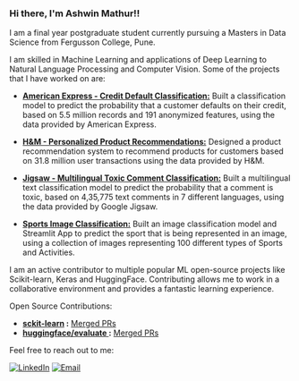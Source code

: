 ### Hi there, I'm Ashwin Mathur!!

I am a final year postgraduate student currently pursuing a Masters in Data Science from Fergusson College, Pune. 

I am skilled in Machine Learning and applications of Deep Learning to Natural Language Processing and Computer Vision. Some of the projects that I have worked on are:

- **[American Express - Credit Default Classification:](https://github.com/awinml/amex-default-classification)**
 Built a classification model to predict the probability that a customer defaults on their credit, based on 5.5 million records and 191 anonymized features, using the data provided by American Express.

- **[H&M - Personalized Product Recommendations:](https://github.com/awinml/hm-recsys)**
 Designed a product recommendation system to recommend products for customers based on 31.8 million user transactions using the data provided by H&M.

- **[Jigsaw - Multilingual Toxic Comment Classification:](https://github.com/awinml/jigsaw-toxic-comment-clf)**
 Built a multilingual text classification model to predict the probability that a comment is toxic, based on 4,35,775 text comments in 7 different languages, using the data provided by Google Jigsaw.

- **[Sports Image Classification:](https://github.com/awinml/sports-image-classification)**
 Built an image classification model and Streamlit App to predict the sport that is being represented in an image, using a collection of images representing 100 different types of Sports and Activities.

I am an active contributor to multiple popular ML open-source projects like Scikit-learn, Keras and HuggingFace. Contributing allows me to work in a collaborative environment and provides a fantastic learning experience. 

Open Source Contributions:
  - **[sckit-learn](https://github.com/scikit-learn/scikit-learn/) :** [Merged PRs](https://github.com/scikit-learn/scikit-learn/pulls?q=is%3Apr+author%3Aawinml+is%3Aclosed+sort%3Acomments-desc)
  -  **[ huggingface/evaluate ](https://github.com/huggingface/evaluate) :** [Merged PRs](https://github.com/huggingface/evaluate/pulls?q=is%3Apr+author%3Aawinml+is%3Aclosed+sort%3Acomments-desc)


 <!-- - **[imbalanced-learn](https://github.com/scikit-learn-contrib/imbalanced-learn) :** [Merged PRs](https://github.com/scikit-learn-contrib/imbalanced-learn/pulls?q=is%3Apr+is%3Aclosed+author%3Aawinml)-->
Feel free to reach out to me:  &nbsp;

<a href="https://www.linkedin.com/in/ashwin-mathur-ds/"><img src="https://img.shields.io/badge/LinkedIn-blue?style=for-the-badge&logo=LinkedIn" alt="LinkedIn" href="https://www.linkedin.com/in/ashwin-mathur-ds/"></a>
<a href="mailto:ashwinm400@gmail.com"><img src="https://img.shields.io/badge/Email-grey?style=for-the-badge&logo=Gmail" alt="Email" href="mailto:ashwinm400@gmail.com"></a>



<!--
  Title: Ashwin Mathur Github
  Description: Data Science - Ashwin Mathur Github
  Author: awinml
  -->


<!--
**awinml/awinml** is a ✨ _special_ ✨ repository because its `README.md` (this file) appears on your GitHub profile.

Here are some ideas to get you started:



- 👯 I’m looking to collaborate on ...
- 🤔 I’m looking for help with ...
- 💬 Ask me about ...
- 📫 How to reach me: ...
- 😄 Pronouns: ...
- ⚡ Fun fact: ...

<!--![](https://komarev.com/ghpvc/?username=awinml&color=green&style=for-the-badge&label=Profile+Views)

[![My GitHub Stats](https://github-readme-stats.vercel.app/api/?username=awinml&count_private=true&show_icons=true&hide_rank=true&hide=contribs&include_all_commits=true)]()

-->

